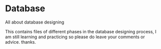 # Database
All about database designing 

This contains files of different phases in the database designing process, I am still learning and practicing so please do leave your comments or advice.
thanks.
